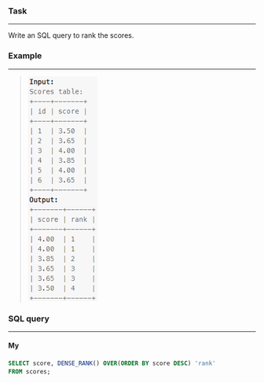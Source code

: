 ### Task

___

Write an SQL query to rank the scores.

### Example

___

> <img src="example.PNG" width="142" height="457">

### SQL query

___

#### My

```sql
SELECT score, DENSE_RANK() OVER(ORDER BY score DESC) 'rank'
FROM scores;
```

